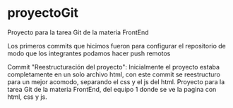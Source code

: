 # proyectoGit
Proyecto para la tarea Git de la materia FrontEnd

Los primeros commits que hicimos fueron para configurar el repositorio de modo que los integrantes podamos hacer push remotos

Commit "Reestructuración del proyecto": Inicialmente el proyecto estaba completamente en un solo archivo html, con este commit se reestructuro para un mejor acomodo, separando el css y el js del html.
Proyecto para la tarea Git de la materia FrontEnd, del equipo 1 donde se ve la pagina con html, css y js.
